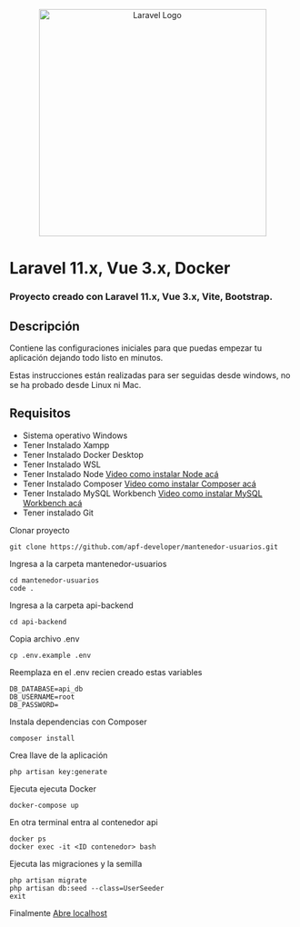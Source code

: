 <p align="center"><a href="https://laravel.com" target="_blank"><img src="https://raw.githubusercontent.com/laravel/art/master/logo-lockup/5%20SVG/2%20CMYK/1%20Full%20Color/laravel-logolockup-cmyk-red.svg" width="400" alt="Laravel Logo"></a></p>

# Laravel 11.x, Vue 3.x, Docker
### Proyecto creado con Laravel 11.x, Vue 3.x, Vite, Bootstrap.

## Descripción

Contiene las configuraciones iniciales para que puedas empezar tu aplicación dejando todo listo en minutos.

Estas instrucciones están realizadas para ser seguidas desde windows, no se ha probado desde Linux ni Mac.

## Requisitos

- Sistema operativo Windows
- Tener Instalado Xampp
- Tener Instalado Docker Desktop
- Tener Instalado WSL
- Tener Instalado Node  <a href="https://www.youtube.com/watch?v=29mihvA_zEA&t=1s&ab_channel=CarlosMasterWeb">Video como instalar Node acá</a>
- Tener Instalado Composer  <a href="https://www.youtube.com/watch?v=0mcC0kMCJkQ&ab_channel=CarlosMasterWeb">Video como instalar Composer acá</a>
- Tener Instalado MySQL Workbench <a href="https://www.youtube.com/watch?v=_K2nOYwOq1E&t=103s&ab_channel=ElRinc%C3%B3ndelHacker">Video como instalar MySQL Workbench acá</a>
- Tener instalado Git

Clonar proyecto

    git clone https://github.com/apf-developer/mantenedor-usuarios.git

Ingresa a la carpeta mantenedor-usuarios

    cd mantenedor-usuarios
    code .

Ingresa a la carpeta api-backend

    cd api-backend

Copia archivo .env

    cp .env.example .env

Reemplaza en el .env recien creado estas variables

    DB_DATABASE=api_db
    DB_USERNAME=root
    DB_PASSWORD=

Instala dependencias con Composer

    composer install
    
Crea llave de la aplicación

    php artisan key:generate

Ejecuta ejecuta Docker

    docker-compose up

En otra terminal entra al contenedor api

    docker ps
    docker exec -it <ID contenedor> bash

Ejecuta las migraciones y la semilla

    php artisan migrate
    php artisan db:seed --class=UserSeeder
    exit

Finalmente <a href="http://localhost" >Abre localhost</a>
